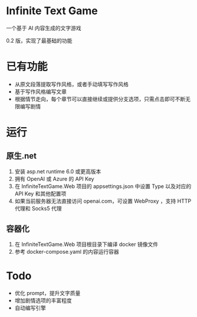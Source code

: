 # Infinite Text Game

一个基于 AI 内容生成的文字游戏

0.2 版，实现了最基础的功能

# 已有功能

- 从原文段落提取写作风格，或者手动填写写作风格
- 基于写作风格编写文章
- 根据情节走向，每个章节可以直接继续或提供分支选项，只需点击即可不断无限编写剧情

# 运行

## 原生.net

1. 安装 asp.net runtime 6.0 或更高版本
1. 拥有 OpenAI 或 Azure 的 API Key
1. 在 InfiniteTextGame.Web 项目的 appsettings.json 中设置 Type 以及对应的 API Key 和其他配置项
1. 如果当前服务器无法直接访问 openai.com，可设置 WebProxy ，支持 HTTP 代理和 Socks5 代理

## 容器化

1. 在 InfiniteTextGame.Web 项目根目录下编译 docker 镜像文件
1. 参考 docker-compose.yaml 的内容运行容器

# Todo

- 优化 prompt，提升文字质量
- 增加剧情选项的丰富程度
- 自动编写引擎